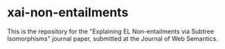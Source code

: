 # xai-non-entailments
This is the repository for the "Explaining EL Non-entailments via Subtree Isomorphisms" journal paper, submitted at the Journal of Web Semantics.
